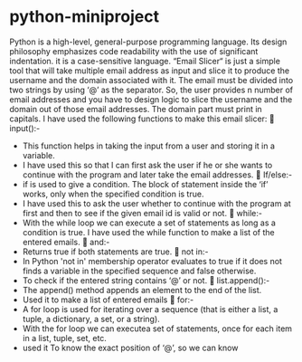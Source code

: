 # python-miniproject
Python is a high-level, general-purpose programming language. Its design philosophy emphasizes code readability with the use of significant indentation. it is a case-sensitive language.
“Email Slicer“ is just a simple tool that will take multiple email address as input and slice it to produce the username and the domain associated with it. The email must be divided into two strings by using ‘@’ as the separator. So, the user provides n number of email addresses and you have to design logic to slice the username and the domain out of those email addresses. The domain part must print in capitals.
I have used the following functions to make this email slicer:
 input():-
- This function helps in taking the input from a user and storing it in a variable.
- I have used this so that I can first ask the user if he or she wants to continue with the program and later take the email addresses.
 If/else:-
- if is used to give a condition. The block of statement inside the ‘if’ works, only when the specified condition is true.
- I have used this to ask the user whether to continue with the program at first and then to see if the given email id is valid or not.
 while:-
- With the while loop we can execute a set of statements as long as a condition is true. I have used the while function to make a list of the entered emails.
 and:-
- Returns true if both statements are true.
 not in:-
- In Python 'not in' membership operator evaluates to true if it does not finds a variable in the specified sequence and false otherwise.
- To check if the entered string contains ‘@’ or not.
 list.append():-
- The append() method appends an element to the end of the list.
- Used it to make a list of entered emails
 for:-
- A for loop is used for iterating over a sequence (that is either a list, a tuple, a dictionary, a set, or a string).
- With the for loop we can executea set of statements, once for each item in a list, tuple, set, etc.
- used it To know the exact position of ‘@’, so we can know
